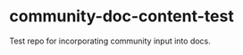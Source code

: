 community-doc-content-test
==========================

Test repo for incorporating community input into docs.
